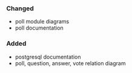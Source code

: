 ### Changed

- poll module diagrams
- poll documentation

### Added

- postgresql documentation
- poll, question, answer, vote relation diagram
